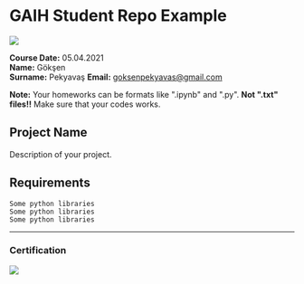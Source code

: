 # GAIH Student Repo Example
![](img/newlogo.png)

**Course Date:** 05.04.2021  
**Name:** Gökşen  
**Surname:** Pekyavaş 
**Email:** goksenpekyavas@gmail.com  

**Note:** Your homeworks can be formats like ".ipynb" and ".py". **Not ".txt" files!!** Make sure that your codes works.  

## Project Name
Description of your project.

## Requirements
```
Some python libraries
Some python libraries
Some python libraries
```
---

### Certification
![](img/TopLearnerCertificate.png)


